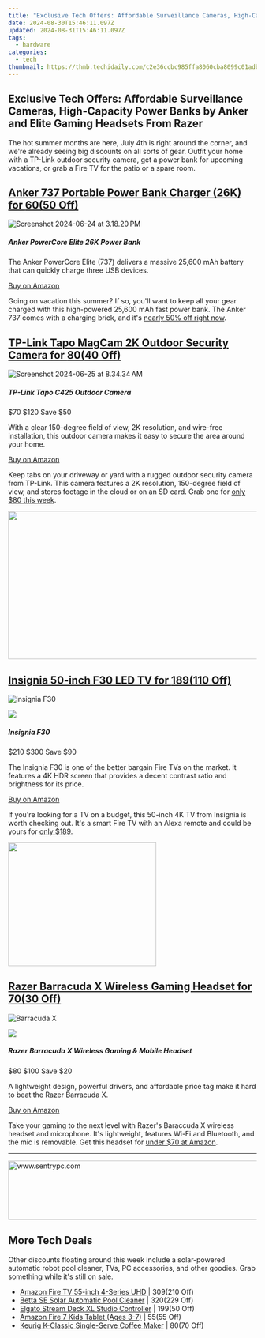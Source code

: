 ```yaml
---
title: "Exclusive Tech Offers: Affordable Surveillance Cameras, High-Capacity Power Banks by Anker and Elite Gaming Headsets From Razer"
date: 2024-08-30T15:46:11.097Z
updated: 2024-08-31T15:46:11.097Z
tags:
  - hardware
categories:
  - tech
thumbnail: https://thmb.techidaily.com/c2e36ccbc985ffa8060cba8099c01adb9e0bc227482cd4647ba2ea8d61ea0fe4.png
---
```


## Exclusive Tech Offers: Affordable Surveillance Cameras, High-Capacity Power Banks by Anker and Elite Gaming Headsets From Razer

The hot summer months are here, July 4th is right around the corner, and we're already seeing big discounts on all sorts of gear. Outfit your home with a TP-Link outdoor security camera, get a power bank for upcoming vacations, or grab a Fire TV for the patio or a spare room.

## [Anker 737 Portable Power Bank Charger (26K) for $60 ($50 Off)](https://www.amazon.com/Anker-PowerCore-Charger-Delivery-Portable/dp/B08537MKBS/?tag=hotoge-20&ascsubtag=UUhtgUeUpU2003780&asc%5Frefurl=https%3A%2F%2Fwww.howtogeek.com%2Ftop-tech-deals-anker-power-bank-gaming-headset-fire-tv%2F&asc%5Fcampaign=Commerce) 

![Screenshot 2024-06-24 at 3.18.20 PM](https://static1.howtogeekimages.com/wordpress/wp-content/uploads/2024/06/screenshot-2024-06-24-at-3-18-20-pm.jpg) 

#####  Anker PowerCore Elite 26K Power Bank

The Anker PowerCore Elite (737) delivers a massive 25,600 mAh battery that can quickly charge three USB devices. 

[Buy on Amazon](https://www.amazon.com/Anker-PowerCore-Charger-Delivery-Portable/dp/B08537MKBS/?tag=hotoge-20&ascsubtag=UUhtgUeUpU2003780&asc%5Frefurl=https%3A%2F%2Fwww.howtogeek.com%2Ftop-tech-deals-anker-power-bank-gaming-headset-fire-tv%2F&asc%5Fcampaign=Commerce) 

 Going on vacation this summer? If so, you'll want to keep all your gear charged with this high-powered 25,600 mAh fast power bank. The Anker 737 comes with a charging brick, and it's [nearly 50% off right now](https://www.amazon.com/Anker-PowerCore-Charger-Delivery-Portable/dp/B08537MKBS/?tag=hotoge-20&ascsubtag=UUhtgUeUpU2003780&asc%5Frefurl=https%3A%2F%2Fwww.howtogeek.com%2Ftop-tech-deals-anker-power-bank-gaming-headset-fire-tv%2F&asc%5Fcampaign=Commerce).

## [TP-Link Tapo MagCam 2K Outdoor Security Camera for $80 ($40 Off)](https://www.amazon.com/dp/B0CHSK6M21?th=1&tag=hotoge-20&ascsubtag=UUhtgUeUpU2003780&asc%5Frefurl=https%3A%2F%2Fwww.howtogeek.com%2Ftop-tech-deals-anker-power-bank-gaming-headset-fire-tv%2F&asc%5Fcampaign=Commerce) 

![Screenshot 2024-06-25 at 8.34.34 AM](https://static1.howtogeekimages.com/wordpress/wp-content/uploads/2024/06/screenshot-2024-06-25-at-8-34-34-am.jpg) 

#####  TP-Link Tapo C425 Outdoor Camera

$70 $120 Save $50 

With a clear 150-degree field of view, 2K resolution, and wire-free installation, this outdoor camera makes it easy to secure the area around your home. 

[Buy on Amazon](https://www.amazon.com/dp/B0CHSK6M21?th=1&tag=hotoge-20&ascsubtag=UUhtgUeUpU2003780&asc%5Frefurl=https%3A%2F%2Fwww.howtogeek.com%2Ftop-tech-deals-anker-power-bank-gaming-headset-fire-tv%2F&asc%5Fcampaign=Commerce) 

 Keep tabs on your driveway or yard with a rugged outdoor security camera from TP-Link. This camera features a 2K resolution, 150-degree field of view, and stores footage in the cloud or on an SD card. Grab one for [only $80 this week](https://www.amazon.com/dp/B0CHSK6M21?th=1&tag=hotoge-20&ascsubtag=UUhtgUeUpU2003780&asc%5Frefurl=https%3A%2F%2Fwww.howtogeek.com%2Ftop-tech-deals-anker-power-bank-gaming-headset-fire-tv%2F&asc%5Fcampaign=Commerce).

<!-- affiliate ads begin -->
<a href="https://25home.pxf.io/c/5597632/2090698/16836" target="_top" id="2090698"><img src="//a.impactradius-go.com/display-ad/16836-2090698" border="0" alt="" width="720" height="300"/></a>
<!-- affiliate ads end -->
## [Insignia 50-inch F30 LED TV for $189 ($110 Off)](https://www.amazon.com/INSIGNIA-All-New-50-inch-Class-NS-50F301NA24/dp/B0BTTVRWPR?tag=hotoge-20&ascsubtag=UUhtgUeUpU2003780&asc%5Frefurl=https%3A%2F%2Fwww.howtogeek.com%2Ftop-tech-deals-anker-power-bank-gaming-headset-fire-tv%2F&asc%5Fcampaign=Commerce) 

![insignia F30](https://static1.howtogeekimages.com/wordpress/wp-content/uploads/2024/07/insignia-f30.png) 

<!-- affiliate ads begin -->
<a href="https://store.movavi.com/affiliate.php?ACCOUNT=MOVAVI&AFFILIATE=108875&PATH=https%3A%2F%2Fwww.movavi.com%3FAFFILIATE%3D108875%26RESOURCE%3DBanner%2B728x90"><img src="https://mcusercontent.com/0885a03ded3d480dca9287f12/images/2e76fe6a-3010-1b37-7846-f34ff9c6b4ca.png" border="0"></a>
<!-- affiliate ads end -->
#####  Insignia F30

$210 $300 Save $90 

The Insignia F30 is one of the better bargain Fire TVs on the market. It features a 4K HDR screen that provides a decent contrast ratio and brightness for its price.

[Buy on Amazon](https://www.amazon.com/INSIGNIA-All-New-50-inch-Class-NS-50F301NA24/dp/B0BTTVRWPR?tag=hotoge-20&ascsubtag=UUhtgUeUpU2003780&asc%5Frefurl=https%3A%2F%2Fwww.howtogeek.com%2Ftop-tech-deals-anker-power-bank-gaming-headset-fire-tv%2F&asc%5Fcampaign=Commerce) 

 If you're looking for a TV on a budget, this 50-inch 4K TV from Insignia is worth checking out. It's a smart Fire TV with an Alexa remote and could be yours for [only $189](https://www.amazon.com/INSIGNIA-All-New-50-inch-Class-NS-50F301NA24/dp/B0BTTVRWPR?tag=hotoge-20&ascsubtag=UUhtgUeUpU2003780&asc%5Frefurl=https%3A%2F%2Fwww.howtogeek.com%2Ftop-tech-deals-anker-power-bank-gaming-headset-fire-tv%2F&asc%5Fcampaign=Commerce).

<!-- affiliate ads begin -->
<a href="https://boody-eco-wear.pxf.io/c/5597632/1567905/13846" target="_top" id="1567905"><img src="//a.impactradius-go.com/display-ad/13846-1567905" border="0" alt="" width="300" height="250"/></a><img height="0" width="0" src="https://imp.pxf.io/i/5597632/1567905/13846" style="position:absolute;visibility:hidden;" border="0" />
<!-- affiliate ads end -->
## [Razer Barracuda X Wireless Gaming Headset for $70 ($30 Off)](https://www.amazon.com/gp/product/B09XZZQK6Q/?th=1&tag=hotoge-20&ascsubtag=UUhtgUeUpU2003780&asc%5Frefurl=https%3A%2F%2Fwww.howtogeek.com%2Ftop-tech-deals-anker-power-bank-gaming-headset-fire-tv%2F&asc%5Fcampaign=Commerce) 

![Barracuda X](https://static1.howtogeekimages.com/wordpress/wp-content/uploads/2024/01/barracuda-x.png) 

<!-- affiliate ads begin -->
<a href="https://secure.2checkout.com/order/checkout.php?PRODS=4621764&QTY=1&AFFILIATE=108875&CART=1"><img src="https://www.x-mirage.com/x-mirage/img/page-home.jpg" border="0"></a>
<!-- affiliate ads end -->
#####  Razer Barracuda X Wireless Gaming & Mobile Headset

$80 $100 Save $20 

A lightweight design, powerful drivers, and affordable price tag make it hard to beat the Razer Barracuda X.

[Buy on Amazon](https://www.amazon.com/gp/product/B09XZZQK6Q/?th=1&tag=hotoge-20&ascsubtag=UUhtgUeUpU2003780&asc%5Frefurl=https%3A%2F%2Fwww.howtogeek.com%2Ftop-tech-deals-anker-power-bank-gaming-headset-fire-tv%2F&asc%5Fcampaign=Commerce) 

 Take your gaming to the next level with Razer's Baraccuda X wireless headset and microphone. It's lightweight, features Wi-Fi and Bluetooth, and the mic is removable. Get this headset for [under $70 at Amazon](https://www.amazon.com/gp/product/B09XZZQK6Q/?th=1&tag=hotoge-20&ascsubtag=UUhtgUeUpU2003780&asc%5Frefurl=https%3A%2F%2Fwww.howtogeek.com%2Ftop-tech-deals-anker-power-bank-gaming-headset-fire-tv%2F&asc%5Fcampaign=Commerce).

---

<!-- affiliate ads begin -->
<a href="https://sentrypc.7eer.net/c/5597632/398457/3022" target="_top" id="398457"><img src="//a.impactradius-go.com/display-ad/3022-398457" border="0" alt="www.sentrypc.com" width="980" height="120"/></a><img height="0" width="0" src="https://sentrypc.7eer.net/i/5597632/398457/3022" style="position:absolute;visibility:hidden;" border="0" />
<!-- affiliate ads end -->
##  More Tech Deals

 Other discounts floating around this week include a solar-powered automatic robot pool cleaner, TVs, PC accessories, and other goodies. Grab something while it's still on sale.

* [Amazon Fire TV 55-inch 4-Series UHD](https://www.amazon.com/amazon-fire-tv-55-inch-4-series-4k-smart-tv/dp/B0B3H6JPYZ?tag=hotoge-20&ascsubtag=UUhtgUeUpU2003780&asc%5Frefurl=https%3A%2F%2Fwww.howtogeek.com%2Ftop-tech-deals-anker-power-bank-gaming-headset-fire-tv%2F&asc%5Fcampaign=Commerce) | $309 ($210 Off)
* [Betta SE Solar Automatic Pool Cleaner](https://www.amazon.com/Betta-2023-Model-Durability-Re-Engineered/dp/B0BW38MP5C?tag=hotoge-20&ascsubtag=UUhtgUeUpU2003780&asc%5Frefurl=https%3A%2F%2Fwww.howtogeek.com%2Ftop-tech-deals-anker-power-bank-gaming-headset-fire-tv%2F&asc%5Fcampaign=Commerce) | $320 ($229 Off)
* [Elgato Stream Deck XL Studio Controller](https://www.amazon.com/Elgato-Stream-Deck-XL-customizable/dp/B07RL8H55Z?tag=hotoge-20&ascsubtag=UUhtgUeUpU2003780&asc%5Frefurl=https%3A%2F%2Fwww.howtogeek.com%2Ftop-tech-deals-anker-power-bank-gaming-headset-fire-tv%2F&asc%5Fcampaign=Commerce) | $199 ($50 Off)
* [Amazon Fire 7 Kids Tablet (Ages 3-7)](https://www.amazon.com/Amazon-Fire-Kids-tablet-Top-selling/dp/B0BLBLRLJB?tag=hotoge-20&ascsubtag=UUhtgUeUpU2003780&asc%5Frefurl=https%3A%2F%2Fwww.howtogeek.com%2Ftop-tech-deals-anker-power-bank-gaming-headset-fire-tv%2F&asc%5Fcampaign=Commerce) | $55 ($55 Off)
* [Keurig K-Classic Single-Serve Coffee Maker](https://www.amazon.com/Keurig-K55-K-Classic-Coffee-Programmable/dp/B018UQ5AMS?tag=hotoge-20&ascsubtag=UUhtgUeUpU2003780&asc%5Frefurl=https%3A%2F%2Fwww.howtogeek.com%2Ftop-tech-deals-anker-power-bank-gaming-headset-fire-tv%2F&asc%5Fcampaign=Commerce) | $80 ($70 Off)

<ins class="adsbygoogle"
     style="display:block"
     data-ad-format="autorelaxed"
     data-ad-client="ca-pub-7571918770474297"
     data-ad-slot="1223367746"></ins>



<ins class="adsbygoogle"
     style="display:block"
     data-ad-client="ca-pub-7571918770474297"
     data-ad-slot="8358498916"
     data-ad-format="auto"
     data-full-width-responsive="true"></ins>


